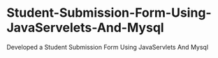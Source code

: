 # Student-Submission-Form-Using-JavaServelets-And-Mysql
Developed a Student Submission Form Using JavaServlets And Mysql
